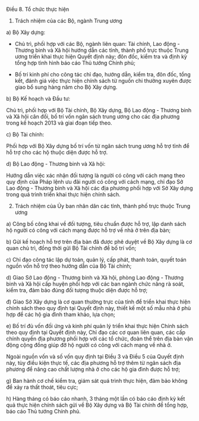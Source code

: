 Điều 8. Tổ chức thực hiện

1. Trách nhiệm của các Bộ, ngành Trung ương

a) Bộ Xây dựng:

- Chủ trì, phối hợp với các Bộ, ngành liên quan: Tài chính, Lao động - Thương binh và Xã hội hướng dẫn các tỉnh, thành phố trực thuộc Trung ương triển khai thực hiện Quyết định này; đôn đốc, kiểm tra và định kỳ tổng hợp tình hình báo cáo Thủ tướng Chính phủ;

- Bố trí kinh phí cho công tác chỉ đạo, hướng dẫn, kiểm tra, đôn đốc, tổng kết, đánh giá việc thực hiện chính sách từ nguồn chi thường xuyên được giao bổ sung hàng năm cho Bộ Xây dựng.

b) Bộ Kế hoạch và Đầu tư:

Chủ trì, phối hợp với Bộ Tài chính, Bộ Xây dựng, Bộ Lao động - Thương binh và Xã hội cân đối, bố trí vốn ngân sách trung ương cho các địa phương trong kế hoạch 2013 và giai đoạn tiếp theo.

c) Bộ Tài chính:

Phối hợp với Bộ Xây dựng bố trí vốn từ ngân sách trung ương hỗ trợ tỉnh để hỗ trợ cho các hộ thuộc diện được hỗ trợ.

d) Bộ Lao động - Thương binh và Xã hội:

Hướng dẫn việc xác nhận đối tượng là người có công với cách mạng theo quy định của Pháp lệnh ưu đãi người có công với cách mạng, chỉ đạo Sở Lao động - Thương binh và Xã hội các địa phương phối hợp với Sở Xây dựng trong quá trình triển khai thực hiện chính sách.

2. Trách nhiệm của Ủy ban nhân dân các tỉnh, thành phố trực thuộc Trung ương

a) Công bố công khai về đối tượng, tiêu chuẩn được hỗ trợ, lập danh sách hộ người có công với cách mạng được hỗ trợ về nhà ở trên địa bàn;

b) Gửi kế hoạch hỗ trợ trên địa bàn đã được phê duyệt về Bộ Xây dựng là cơ quan chủ trì, đồng thời gửi Bộ Tài chính để bố trí vốn;

c) Chỉ đạo công tác lập dự toán, quản lý, cấp phát, thanh toán, quyết toán nguồn vốn hỗ trợ theo hướng dẫn của Bộ Tài chính;

d) Giao Sở Lao động - Thương binh và Xã hội, phòng Lao động - Thương binh và Xã hội cấp huyện phối hợp với các ban ngành chức năng rà soát, kiểm tra, đảm bảo đúng đối tượng thuộc diện được hỗ trợ;

đ) Giao Sở Xây dựng là cơ quan thường trực của tỉnh để triển khai thực hiện chính sách theo quy định tại Quyết định này, thiết kế một số mẫu nhà ở phù hợp để các hộ gia đình tham khảo, lựa chọn;

e) Bố trí đủ vốn đối ứng và kinh phí quản lý triển khai thực hiện Chính sách theo quy định tại Quyết định này, Chỉ đạo các cơ quan liên quan, các cấp chính quyền địa phương phối hợp với các tổ chức, đoàn thể trên địa bàn vận động cộng đồng giúp đỡ hộ người có công với cách mạng về nhà ở.

Ngoài nguồn vốn và số vốn quy định tại Điều 3 và Điều 5 của Quyết định này, tùy điều kiện thực tế, các địa phương hỗ trợ thêm từ ngân sách địa phương để nâng cao chất lượng nhà ở cho các hộ gia đình được hỗ trợ;

g) Ban hành cơ chế kiểm tra, giám sát quá trình thực hiện, đảm bảo không để xảy ra thất thoát, tiêu cực;

h) Hàng tháng có báo cáo nhanh, 3 tháng một lần có báo cáo định kỳ kết quả thực hiện chính sách gửi về Bộ Xây dựng và Bộ Tài chính để tổng hợp, báo cáo Thủ tướng Chính phủ.
